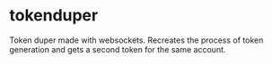 # tokenduper
Token duper made with websockets. Recreates the process of token generation and gets a second token for the same account.
